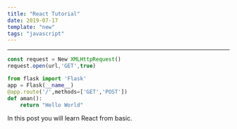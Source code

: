 ```yaml
---
title: "React Tutorial"
date: 2019-07-17
template: "new"
tags: "javascript"
---
```

---

```javascript
const request = New XMLHttpRequest()
request.open(url,'GET',true)

```

```python
from flask import 'Flask'
app = Flask(__name__)
@app.route('/',methods=['GET','POST'])
def aman():
    return "Hello World"

```
In this post you will learn React from basic.